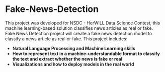 # Fake-News-Detection
This project was developed for NSDC - HerWILL Data Science Contest, this machine learning-based solution classifies news articles as real or fake. 
Fake News Detection project will create a fake news detection model to classify a news article as real or fake. 
This project includes: 
<strong>
- Natural Language Processing and Machine Learning skills
- How to represent text in a machine-understandable format to classify the text and extract whether the news is fake or real
- Visualizations and how to deploy models in the real world
</strong>
